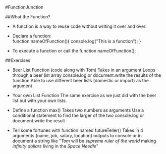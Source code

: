 #FunctionJunction

##What the Function?

- A function is a way to reuse code without writing it over and over.

- Declare a function:  
function nameOfFunction(){
  console.log("This is a function");
}

- To execute a function or call the function
  nameOfFunction();

##Exercises

- Beer List Function (code along with Tom)
  Takes in an argument
  Loops through a beer list array
  console.log or document.write the results of the function
  Able to use different beer lists (domestic or import) as the argument

- Your own List Function
  The same exercise as we just did with the beer list but with your own lists.

- Define a function max()
  Takes two numbers as arguments
  Use a conditional statement to find the larger of the two
  console.log or document.write the result

- Tell some fortunes with function named futureTeller()
  Takes in 4 arguments (name, job, salary, location)
  outputs to console or in document a string like "<em>Tom</em> will be <em>supreme ruler of the world</em> making <em>infinity dollars</em> living in the <em>Space Needle</em>"
